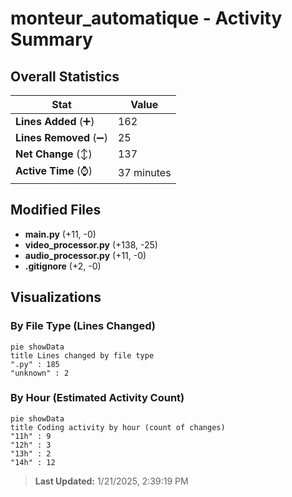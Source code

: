 # monteur_automatique - Activity Summary 

## Overall Statistics

| Stat                   | Value                                                             |
| ---------------------- | ----------------------------------------------------------------- |
| **Lines Added** (➕)   | 162                                          |
| **Lines Removed** (➖) | 25                                        |
| **Net Change** (↕)    | 137                |
| **Active Time** (⌚)   | 37 minutes |


## Modified Files
- **main.py** (+11, -0)
- **video_processor.py** (+138, -25)
- **audio_processor.py** (+11, -0)
- **.gitignore** (+2, -0)

## Visualizations

### By File Type (Lines Changed)

```mermaid
pie showData
title Lines changed by file type
".py" : 185
"unknown" : 2
```

### By Hour (Estimated Activity Count)

```mermaid
pie showData
title Coding activity by hour (count of changes)
"11h" : 9
"12h" : 3
"13h" : 2
"14h" : 12
```


> **Last Updated:** 1/21/2025, 2:39:19 PM